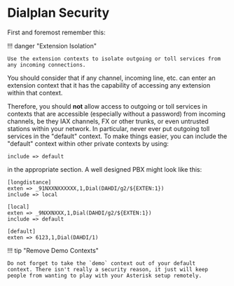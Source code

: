 # Dialplan Security

First and foremost remember this:

!!! danger "Extension Isolation"

    Use the extension contexts to isolate outgoing or toll services from any incoming connections.

You should consider that if any channel, incoming line, etc. can enter
an extension context that it has the capability of accessing any
extension within that context.

Therefore, you should **not** allow access to outgoing or toll
services in contexts that are accessible (especially without a
password) from incoming channels, be they IAX channels, FX or other
trunks, or even untrusted stations within your network. In particular,
never ever put outgoing toll services in the "default" context. To
make things easier, you can include the "default" context within other
private contexts by using:

```
include => default
```

in the appropriate section. A well designed PBX might look like this:

```
[longdistance]
exten => _91NXXNXXXXXX,1,Dial(DAHDI/g2/${EXTEN:1})
include => local

[local]
exten => _9NXXNXXX,1,Dial(DAHDI/g2/${EXTEN:1})
include => default

[default]
exten => 6123,1,Dial(DAHDI/1)
```

!!! tip "Remove Demo Contexts"

    Do not forget to take the `demo` context out of your default
    context. There isn't really a security reason, it just will keep
    people from wanting to play with your Asterisk setup remotely.
